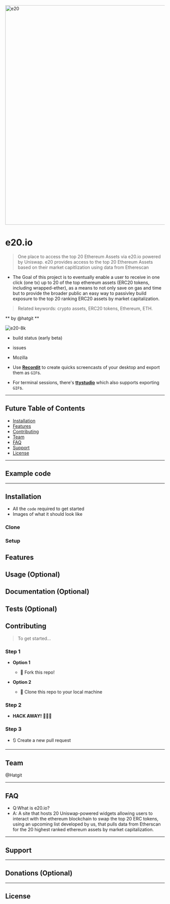 <img width="694" alt="e20" src="https://user-images.githubusercontent.com/5213035/93328972-2b2bf180-f825-11ea-9383-9f20dc818c4e.png">


# e20.io

> One place to access the top 20 Ethereum Assets via e20.io powered by Uniswap.
> e20 provides access to the top 20 Ethereum Assets based on their market capitlization using data from Etherescan

- The Goal of this project is to eventually enable a user to receive in one click (one tx) up to 20 of the top ethereum assets (ERC20 tokens, including wrapped-ether), as a means to not only save on gas and time but to provide the broader public an easy way to passivley build exposure to the top 20 ranking ERC20 assets by market capitalization. 

> Related keywords: crypto assets, ERC20 tokens, Ethereum, ETH. 

** by @hatgit **

![e20-8k](https://user-images.githubusercontent.com/5213035/93329183-7ba34f00-f825-11ea-8c69-b4fdad9454bd.png)

- build status (early beta)
- issues 
- Mozilla
 
 

- Use <a href="http://recordit.co/" target="_blank">**Recordit**</a> to create quicks screencasts of your desktop and export them as `GIF`s.
- For terminal sessions, there's <a href="https://github.com/chjj/ttystudio" target="_blank">**ttystudio**</a> which also supports exporting `GIF`s.

 
---

## Future Table of Contents  


- [Installation](#installation)
- [Features](#features)
- [Contributing](#contributing)
- [Team](#team)
- [FAQ](#faq)
- [Support](#support)
- [License](#license)


---

## Example code  

---

## Installation

- All the `code` required to get started
- Images of what it should look like

### Clone



### Setup

 

## Features
## Usage (Optional)
## Documentation (Optional)
## Tests (Optional)



## Contributing

> To get started...

### Step 1

- **Option 1**
    - 🍴 Fork this repo!

- **Option 2**
    - 👯 Clone this repo to your local machine  

### Step 2

- **HACK AWAY!** 🔨🔨🔨

### Step 3

- 🔃 Create a new pull request  

---

## Team
 
 @Hatgit
 
---

## FAQ

 - Q:What is e20.io?
  - A: A site that hosts 20 Uniswap-powered widgets allowing users to interact with the ethereum blockchain to swap the top 20 ERC tokens, using an upcoming list developed by us, that pulls data from Etherscan for the 20 highest ranked ethereum assets by market capitalization. 
---

## Support
 

---

## Donations (Optional)

 

---

## License
 
 
